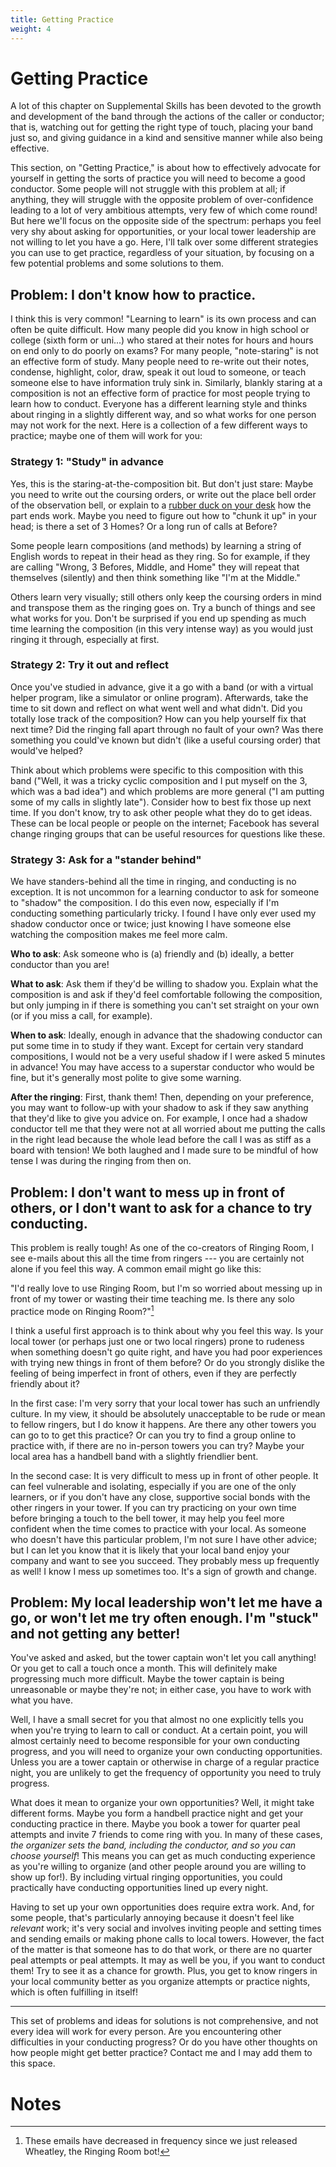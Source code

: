 ```yaml
---
title: Getting Practice
weight: 4
---
```


# Getting Practice

A lot of this chapter on Supplemental Skills has been devoted to the growth and development of the band through the actions of the caller or conductor; that is, watching out for getting the right type of touch, placing your band just so, and giving guidance in a kind and sensitive manner while also being effective.

This section, on "Getting Practice," is about how to effectively advocate for yourself in getting the sorts of practice you will need to become a good conductor. Some people will not struggle with this problem at all; if anything, they will struggle with the opposite problem of over-confidence leading to a lot of very ambitious attempts, very few of which come round! But here we'll focus on the opposite side of the spectrum: perhaps you feel very shy about asking for opportunities, or your local tower leadership are not willing to let you have a go. Here, I'll talk over some different strategies you can use to get practice, regardless of your situation, by focusing on a few potential problems and some solutions to them.

## Problem: I don't know how to practice.

I think this is very common! "Learning to learn" is its own process and can often be quite difficult. How many people did you know in high school or college (sixth form or uni...) who stared at their notes for hours and hours on end only to do poorly on exams? For many people, "note-staring" is not an effective form of study. Many people need to re-write out their notes, condense, highlight, color, draw, speak it out loud to someone, or teach someone else to have information truly sink in. Similarly, blankly staring at a composition is not an effective form of practice for most people trying to learn how to conduct. Everyone has a different learning style and thinks about ringing in a slightly different way, and so what works for one person may not work for the next. Here is a collection of a few different ways to practice; maybe one of them will work for you:

### Strategy 1: "Study" in advance

Yes, this is the staring-at-the-composition bit. But don't just stare: Maybe you need to write out the coursing orders, or write out the place bell order of the observation bell, or explain to a [rubber duck on your desk](https://en.wikipedia.org/wiki/Rubber_duck_debugging) how the part ends work. Maybe you need to figure out how to "chunk it up" in your head; is there a set of 3 Homes? Or a long run of calls at Before? 

Some people learn compositions (and methods) by learning a string of English words to repeat in their head as they ring. So for example, if they are calling "Wrong, 3 Befores, Middle, and Home" they will repeat that themselves (silently) and then think something like "I'm at the Middle." 

Others learn very visually; still others only keep the coursing orders in mind and transpose them as the ringing goes on. Try a bunch of things and see what works for you. Don't be surprised if you end up spending as much time learning the composition (in this very intense way) as you would just ringing it through, especially at first.

### Strategy 2: Try it out and reflect

Once you've studied in advance, give it a go with a band (or with a virtual helper program, like a simulator or online program). Afterwards, take the time to sit down and reflect on what went well and what didn't. Did you totally lose track of the composition? How can you help yourself fix that next time? Did the ringing fall apart through no fault of your own? Was there something you could've known but didn't (like a useful coursing order) that would've helped?

Think about which problems were specific to this composition with this band ("Well, it was a tricky cyclic composition and I put myself on the 3, which was a bad idea") and which problems are more general ("I am putting some of my calls in slightly late"). Consider how to best fix those up next time. If you don't know, try to ask other people what they do to get ideas. These can be local people or people on the internet; Facebook has several change ringing groups that can be useful resources for questions like these.


### Strategy 3: Ask for a "stander behind"

We have standers-behind all the time in ringing, and conducting is no exception. It is not uncommon for a learning conductor to ask for someone to "shadow" the composition. I do this even now, especially if I'm conducting something particularly tricky. I found I have only ever used my shadow conductor once or twice; just knowing I have someone else watching the composition makes me feel more calm.

**Who to ask**: Ask someone who is (a) friendly and (b) ideally, a better conductor than you are!

**What to ask**: Ask them if they'd be willing to shadow you. Explain what the composition is and ask if they'd feel comfortable following the composition, but only jumping in if there is something you can't set straight on your own (or if you miss a call, for example). 

**When to ask**: Ideally, enough in advance that the shadowing conductor can put some time in to study if they want. Except for certain very standard compositions, I would not be a very useful shadow if I were asked 5 minutes in advance! You may have access to a superstar conductor who would be fine, but it's generally most polite to give some warning.

**After the ringing**: First, thank them! Then, depending on your preference, you may want to follow-up with your shadow to ask if they saw anything that they'd like to give you advice on. For example, I once had a shadow conductor tell me that they were not at all worried about me putting the calls in the right lead because the whole lead before the call I was as stiff as a board with tension! We both laughed and I made sure to be mindful of how tense I was during the ringing from then on. 

## Problem: I don't want to mess up in front of others, or I don't want to ask for a chance to try conducting.

This problem is really tough! As one of the co-creators of Ringing Room, I see e-mails about this all the time from ringers --- you are certainly not alone if you feel this way. A common email might go like this:

"I'd really love to use Ringing Room, but I'm so worried about messing up in front of my tower or wasting their time teaching me. Is there any solo practice mode on Ringing Room?"[^1]

I think a useful first approach is to think about why you feel this way. Is your local tower (or perhaps just one or two local ringers) prone to rudeness when something doesn't go quite right, and have you had poor experiences with trying new things in front of them before? Or do you strongly dislike the feeling of being imperfect in front of others, even if they are perfectly friendly about it?

In the first case: I'm very sorry that your local tower has such an unfriendly culture. In my view, it should be absolutely unacceptable to be rude or mean to fellow ringers, but I do know it happens. Are there any other towers you can go to to get this practice? Or can you try to find a group online to practice with, if there are no in-person towers you can try? Maybe your local area has a handbell band with a slightly friendlier bent. 

In the second case: It is very difficult to mess up in front of other people. It can feel vulnerable and isolating, especially if you are one of the only learners, or if you don't have any close, supportive social bonds with the other ringers in your tower. If you can try practicing on your own time before bringing a touch to the bell tower, it may help you feel more confident when the time comes to practice with your local. As someone who doesn't have this particular problem, I'm not sure I have other advice; but I can let you know that it is likely that your local band enjoy your company and want to see you succeed. They probably mess up frequently as well! I know I mess up sometimes too. It's a sign of growth and change.


## Problem: My local leadership won't let me have a go, or won't let me try often enough. I'm "stuck" and not getting any better!

You've asked and asked, but the tower captain won't let you call anything! Or you get to call a touch once a month. This will definitely make progressing much more difficult. Maybe the tower captain is being unreasonable or maybe they're not; in either case, you have to work with what you have.

Well, I have a small secret for you that almost no one explicitly tells you when you're trying to learn to call or conduct. At a certain point, you will almost certainly need to become responsible for your own conducting progress, and you will need to organize your own conducting opportunities. Unless you are a tower captain or otherwise in charge of a regular practice night, you are unlikely to get the frequency of opportunity you need to truly progress.

What does it mean to organize your own opportunities? Well, it might take different forms. Maybe you form a handbell practice night and get your conducting practice in there. Maybe you book a tower for quarter peal attempts and invite 7 friends to come ring with you. In many of these cases, _the organizer sets the band, including the conductor, and so you can choose yourself_! This means you can get as much conducting experience as you're willing to organize (and other people around you are willing to show up for!). By including virtual ringing opportunities, you could practically have conducting opportunities lined up every night.

Having to set up your own opportunities does require extra work. And, for some people, that's particularly annoying because it doesn't feel like _relevant_ work; it's very social and involves inviting people and setting times and sending emails or making phone calls to local towers. However, the fact of the matter is that someone has to do that work, or there are no quarter peal attempts or peal attempts. It may as well be you, if you want to conduct them! Try to see it as a chance for growth. Plus, you get to know ringers in your local community better as you organize attempts or practice nights, which is often fulfilling in itself!

---

This set of problems and ideas for solutions is not comprehensive, and not every idea will work for every person. Are you encountering other difficulties in your conducting progress? Or do you have other thoughts on how people might get better practice? Contact me and I may add them to this space. 

# Notes

[^1]: These emails have decreased in frequency since we just released Wheatley, the Ringing Room bot!

